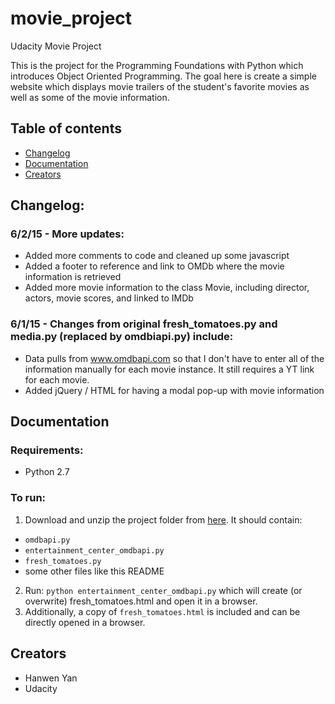 # movie_project
Udacity Movie Project

This is the project for the Programming Foundations with Python which introduces Object Oriented Programming. The goal here is create a simple website which displays movie trailers of the student's favorite movies as well as some of the movie information.

## Table of contents

- [Changelog](#changelog)
- [Documentation](#documentation)
- [Creators](#creators)

## Changelog:

### 6/2/15 - More updates:
  * Added more comments to code and cleaned up some javascript
  * Added a footer to reference and link to OMDb where the movie information is retrieved
  * Added more movie information to the class Movie, including director, actors, movie scores, and linked to IMDb

### 6/1/15 - Changes from original fresh_tomatoes.py and media.py (replaced by omdbiapi.py) include: 
  * Data pulls from www.omdbapi.com so that I don't have to enter all of the information manually for each movie instance. It still requires a YT link for each movie.
  * Added jQuery / HTML for having a modal pop-up with movie information

## Documentation

### Requirements:

- Python 2.7

### To run:

1. Download and unzip the project folder from [here](https://github.com/hanwenyan/movie_project/archive/master.zip). It should contain:
  - `omdbapi.py`
  - `entertainment_center_omdbapi.py`
  - `fresh_tomatoes.py`
  - some other files like this README
2. Run: `python entertainment_center_omdbapi.py` which will create (or overwrite) fresh_tomatoes.html and open it in a browser.
3. Additionally, a copy of `fresh_tomatoes.html` is included and can be directly opened in a browser.

## Creators

  * Hanwen Yan
  * Udacity
